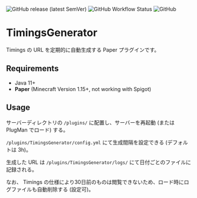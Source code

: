 ![GitHub release (latest SemVer)](https://img.shields.io/github/v/release/okocraft/TimingsGenerator)
![GitHub Workflow Status](https://img.shields.io/github/workflow/status/okocraft/TimingsGenerator/Java%20CI)
![GitHub](https://img.shields.io/github/license/okocraft/TimingsGenerator)

# TimingsGenerator

Timings の URL を定期的に自動生成する Paper プラグインです。

## Requirements

- Java 11+
- **Paper** (Minecraft Version 1.15+, not working with Spigot)

## Usage

サーバーディレクトリの `/plugins/` に配置し、サーバーを再起動 (または PlugMan でロード) する。

`/plugins/TimingsGenerator/config.yml` にて生成間隔を設定できる (デフォルトは 3h)。

生成した URL は `/plugins/TimingsGenerator/logs/` にて日付ごとのファイルに記録される。

なお、 Timings の仕様により30日前のものは閲覧できないため、ロード時にログファイルも自動削除する (設定可)。